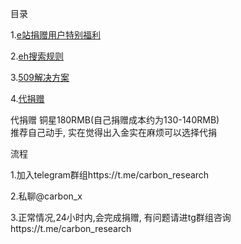 目录

1.[e站捐赠用户特别福利](https://github.com/kk9448/ehDonate/blob/main/eh捐赠用户特别福利.md)

2.[eh搜索规则](https://github.com/kk9448/ehDonate/blob/main/eh搜索规则.md)

3.[509解决方案](https://github.com/kk9448/ehDonate/blob/main/509解决方案.md)

4.[代捐赠](https://github.com/kk9448/ehDonate/blob/main/代捐赠.md)

代捐赠
铜星180RMB(自己捐赠成本约为130-140RMB)</br>
推荐自己动手, 实在觉得出入金实在麻烦可以选择代捐

流程

1.加入telegram群组https://t.me/carbon_research

2.私聊@carbon_x 

3.正常情况,24小时内,会完成捐赠, 有问题请进tg群组咨询https://t.me/carbon_research
